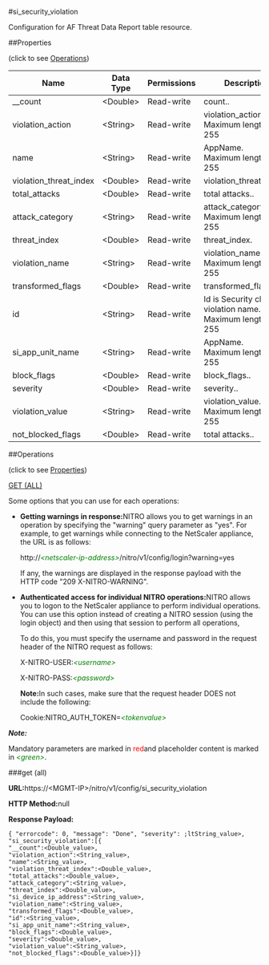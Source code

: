 #si_security_violation

Configuration for AF Threat Data Report table resource.


##Properties 
<span>(click to see [Operations](#opera))</span>


<table><thead><tr><th>Name</th><th>Data Type</th><th>Permissions</th><th>Description</th></tr></thead><tbody><tr><td>__count</td><td>&lt;Double></td><td>Read-write</td><td>count..</td></tr><tr><td>violation_action</td><td>&lt;String></td><td>Read-write</td><td>violation_action.<br>Maximum length = 255</td></tr><tr><td>name</td><td>&lt;String></td><td>Read-write</td><td>AppName.<br>Maximum length = 255</td></tr><tr><td>violation_threat_index</td><td>&lt;Double></td><td>Read-write</td><td>violation_threat_index..</td></tr><tr><td>total_attacks</td><td>&lt;Double></td><td>Read-write</td><td>total attacks..</td></tr><tr><td>attack_category</td><td>&lt;String></td><td>Read-write</td><td>attack_category.<br>Maximum length = 255</td></tr><tr><td>threat_index</td><td>&lt;Double></td><td>Read-write</td><td>threat_index.</td></tr><tr><td>violation_name</td><td>&lt;String></td><td>Read-write</td><td>violation_name.<br>Maximum length = 255</td></tr><tr><td>transformed_flags</td><td>&lt;Double></td><td>Read-write</td><td>transformed_flags..</td></tr><tr><td>id</td><td>&lt;String></td><td>Read-write</td><td>Id is Security check violation name.<br>Maximum length = 255</td></tr><tr><td>si_app_unit_name</td><td>&lt;String></td><td>Read-write</td><td>AppName.<br>Maximum length = 255</td></tr><tr><td>block_flags</td><td>&lt;Double></td><td>Read-write</td><td>block_flags..</td></tr><tr><td>severity</td><td>&lt;Double></td><td>Read-write</td><td>severity..</td></tr><tr><td>violation_value</td><td>&lt;String></td><td>Read-write</td><td>violation_value.<br>Maximum length = 255</td></tr><tr><td>not_blocked_flags</td><td>&lt;Double></td><td>Read-write</td><td>total attacks..</td></tr></tbody></table>
##Operations 
<span>(click to see [Properties](#prope))</span>


[GET (ALL)](#get-)


Some options that you can use for each operations:
<ul><li><p><b>Getting warnings in response:</b>NITRO allows you to get warnings in an operation by specifying the "warning" query parameter as "yes". For example, to get warnings while connecting to the NetScaler appliance, the URL is as follows:</p><p>http://<span style="color:green;font-style:italic;">&lt;netscaler-ip-address&gt;</span>/nitro/v1/config/login?warning=yes</p><p>If any, the warnings are displayed in the response payload with the HTTP code "209 X-NITRO-WARNING".</p></li><li><p><b>Authenticated access for individual NITRO operations:</b>NITRO allows you to logon to the NetScaler appliance to perform individual operations. You can use this option instead of creating a NITRO session (using the login object) and then using that session to perform all operations,</p><p>To do this, you must specify the username and password in the request header of the NITRO request as follows:</p><p>X-NITRO-USER:<span style="color:green;font-style:italic;">&lt;username&gt;</span></p><p>X-NITRO-PASS:<span style="color:green;font-style:italic;">&lt;password&gt;</span></p><p><b>Note:</b>In such cases, make sure that the request header DOES not include the following:</p><p>Cookie:NITRO_AUTH_TOKEN=<span style="color:green;font-style:italic;">&lt;tokenvalue&gt;</span></p></li></ul>



***Note:*** 
Mandatory parameters are marked in <span style="color:#FF0000;">red</span>and placeholder content is marked in <span style="color:green;font-style:italic">&lt;green&gt;</span>.

###get (all)



<b>URL:</b>https://&lt;MGMT-IP&gt;/nitro/v1/config/si_security_violation
<b>HTTP Method:</b>null
<b>Response Payload: </b>```{ "errorcode": 0, "message": "Done", "severity": ;ltString_value>, "si_security_violation":[{"__count":<Double_value>,"violation_action":<String_value>,"name":<String_value>,"violation_threat_index":<Double_value>,"total_attacks":<Double_value>,"attack_category":<String_value>,"threat_index":<Double_value>,"si_device_ip_address":<String_value>,"violation_name":<String_value>,"transformed_flags":<Double_value>,"id":<String_value>,"si_app_unit_name":<String_value>,"block_flags":<Double_value>,"severity":<Double_value>,"violation_value":<String_value>,"not_blocked_flags":<Double_value>}]}```



